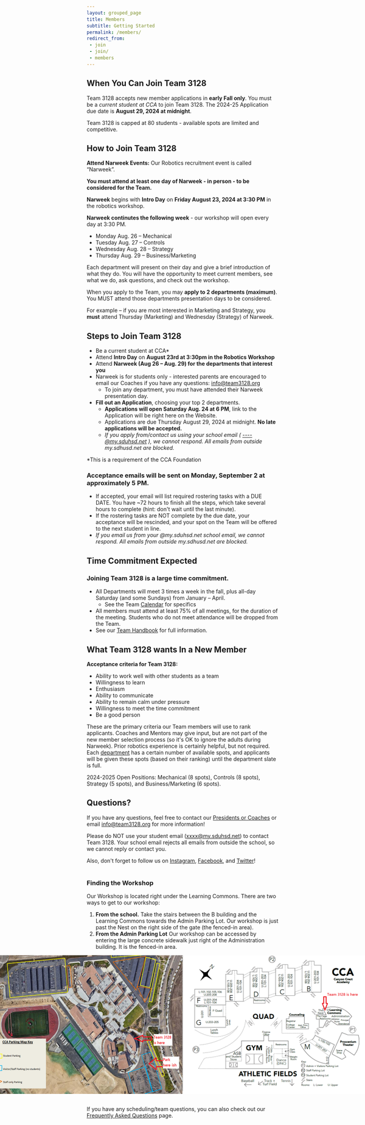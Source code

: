 ```yaml
---
layout: grouped_page
title: Members
subtitle: Getting Started
permalink: /members/
redirect_from:
 - join
 - join/
 - members
---
```


## **When You Can Join Team 3128**

Team 3128 accepts new member applications in **early Fall only**. You must be a *current student at CCA* to join Team 3128. The 2024-25 Application due date is **August 29, 2024 at midnight**. 

Team 3128 is capped at 80 students - available spots are limited and competitive.

## **How to Join Team 3128**

**Attend Narweek Events:**  Our Robotics recruitment event is called “Narweek”.  

**You must attend at least one day of Narweek - in person - to be considered for the Team.** 

**Narweek** begins with **Intro Day** on **Friday August 23, 2024 at 3:30 PM** in the robotics workshop.

**Narweek continutes the following week** - our workshop will open every day at 3:30 PM.  
- Monday Aug. 26 – Mechanical 
- Tuesday Aug. 27 – Controls
- Wednesday Aug. 28 – Strategy
- Thursday Aug. 29 – Business/Marketing    

Each department will present on their day and give a brief introduction of what they do.  You will have the opportunity to meet current members, see what we do, ask questions, and check out the workshop.

When you apply to the Team, you may **apply to 2 departments (maximum)**.  You MUST attend those departments presentation days to be considered. 

For example – if you are most interested in Marketing and Strategy, you **must** attend Thursday (Marketing) and Wednesday (Strategy) of Narweek. 

## **Steps to Join Team 3128**
- Be a current student at CCA*
- Attend **Intro Day** on **August 23rd at 3:30pm in the Robotics Workshop**
- Attend **Narweek (Aug 26 – Aug. 29) for the departments that interest you**
- Narweek is for students only - interested parents are encouraged to email our Coaches if you have any questions: [info@team3128.org](/info@team3128.org/)
    - To join any department, you must have attended their Narweek presentation day.
- **Fill out an Application**, choosing your top 2 departments.
   - **Applications will open Saturday Aug. 24 at 6 PM**, link to the Application will be right here on the Website.
   - Applications are due Thursday August 29, 2024 at midnight.  **No late applications will be accepted.**
   - *If you apply from/contact us using your school email ( ----@my.sduhsd.net ), we cannot respond. All emails from outside my.sdhusd.net are blocked.*

*This is a requirement of the CCA Foundation
<!-- #### [Applications are now open! Click here for the application link:](https://docs.google.com/forms/d/e/1FAIpQLSdfcDF-iE6YUBzg_dt-5Y2yW_UEYTA0SdGY07uJ2QvRiYqzsw/viewform)
-->

### **Acceptance emails will be sent on Monday, September 2 at approximately 5 PM.**
- If accepted, your email will list required rostering tasks with a DUE DATE.  You have ~72 hours to finish all the steps, which take several hours to complete (hint: don't wait until the last minute).
- If the rostering tasks are NOT complete by the due date, your acceptance will be rescinded, and your spot on the Team will be offered to the next student in line.
- *If you email us from your @my.sduhsd.net school email, we cannot respond. All emails from outside my.sdhusd.net are blocked.*

## **Time Commitment Expected**
### **Joining Team 3128 is a large time commitment.**
- All Departments will meet 3 times a week in the fall, plus all-day Saturday (and some Sundays) from January – April.
  - See the Team [Calendar](http://team3128.org/members/calendar) for specifics 
- All members must attend at least 75% of all meetings, for the duration of the meeting.  Students who do not meet attendance will be dropped from the Team.
- See our [Team Handbook](https://docs.google.com/document/d/1IsABwOmq6wGPpTip8KwKWtAobRK0flMNmsGCDEmx5CA/edit?usp=sharing) for full information.

<!-- Team member applications and selection are complete for the 2023-2024 school year. 
We had many more applicants than spots available, and selection was extremely difficult. <br>

If you applied, emails with acceptance/rejection were sent out at 5:00 PM on **Sunday, Sept. 4, 2023**. <br>

If you applied, but did not receive an email response on Sept. 4 - please contact the Team at [info@team3128.org](mailto:info@team3128.org). <br>

If you received an acceptance email, it included instructions for items that must be completed by **Wednesday Sept. 7, 2022 at 8 PM**, to be rostered with the Team. 
If any prospective member fails to complete rostering by that date, we will assume they are no longer interested, and move on to any waitlisted candidates. -->

## **What Team 3128 wants In a New Member**

**Acceptance criteria for Team 3128:** 
- Ability to work well with other students as a team
- Willingness to learn
- Enthusiasm
- Ability to communicate
- Ability to remain calm under pressure
- Willingness to meet the time commitment
- Be a good person 

These are the primary criteria our Team members will use to rank applicants. Coaches and Mentors may give input, but are not part of the new member selection process (so it's OK to ignore the adults during Narweek). 
 Prior robotics experience is certainly helpful, but not required. Each [department](/about/departments/) has a certain number of available spots, and applicants will be given these spots (based on their ranking) until the department slate is full.

2024-2025 Open Positions: Mechanical (8 spots), Controls (8 spots), Strategy (5 spots), and Business/Marketing (6 spots).

## **Questions?** 
If you have any questions, feel free to contact our [Presidents or Coaches](/contact/) or email [info@team3128.org](/info@team3128.org/) for more information!

Please do NOT use your student email (xxxx@my.sduhsd.net) to contact Team 3128. Your school email rejects all emails from outside the school, so we cannot reply or contact you.

Also, don't forget to follow us on [Instagram](https://www.instagram.com/3128aluminumnarwhals/), [Facebook](https://www.facebook.com/aluminumnarwhals), and [Twitter](https://twitter.com/FRCTeam3128)! <br><br>

### Finding the Workshop
Our Workshop is located right under the Learning Commons. There are two ways to get to our workshop:
1. **From the school.** Take the stairs between the B building and the Learning Commons towards the Admin Parking Lot. Our workshop is just past the Nest on the right side of the gate (the fenced-in area).
2. **From the Admin Parking Lot** Our workshop can be accessed by entering the large concrete sidewalk just right of the Administration building. It is the fenced-in area.

<div style="display:flex; justify-content:center">
    <img src="/assets/page_photos/members/map1.png" class="leftimage">
    <img src="/assets/page_photos/members/map2.png" class="rightimage">
</div>

<br>

If you have any scheduling/team questions, you can also check out our [Frequently Asked Questions](/members/faq/) page.
